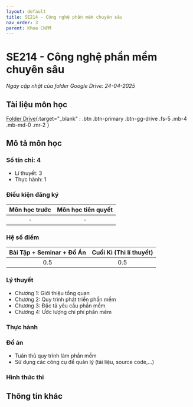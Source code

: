 ```yaml
---
layout: default
title: SE214 - Công nghệ phần mềm chuyên sâu
nav_order: 3
parent: Khoa CNPM
---
```


# SE214 - Công nghệ phần mềm chuyên sâu

*Ngày cập nhật của folder Google Drive: 24-04-2025*
## Tài liệu môn học

[Folder Drive](https://drive.google.com/drive/folders/11o9IsH4PphPj12D4vGmRRR_bUdgKilJn?usp=drive_link){:target="_blank" : .btn .btn-primary .btn-gg-drive .fs-5 .mb-4 .mb-md-0 .mr-2 }

## Mô tả môn học


### Số tín chỉ: 4
- Lí thuyết: 3
- Thực hành: 1

### Điều kiện đăng ký

| Môn học trước| Môn học tiên quyết  |
|------|-----|
| <center>-</center>| <center>-</center>|

### Hệ số điểm
|   Bài Tập + Seminar + Đồ Án  |  Cuối Kì (Thi lí thuyết) |
|------|-----|
| <center> 0.5 </center>| <center>0.5 </center> |

### Lý thuyết

- Chương 1: Giới thiệu tổng quan
- Chương 2: Quy trình phát triển phần mềm
- Chương 3: Đặc tả yêu cầu phần mềm
- Chương 4: Ước lượng chi phí phần mềm

### Thực hành


### Đồ án
- Tuân thủ quy trình làm phần mềm
- Sử dụng các công cụ để quản lý (tài liệu, source code,...)

### Hình thức thi
    
## Thông tin khác
